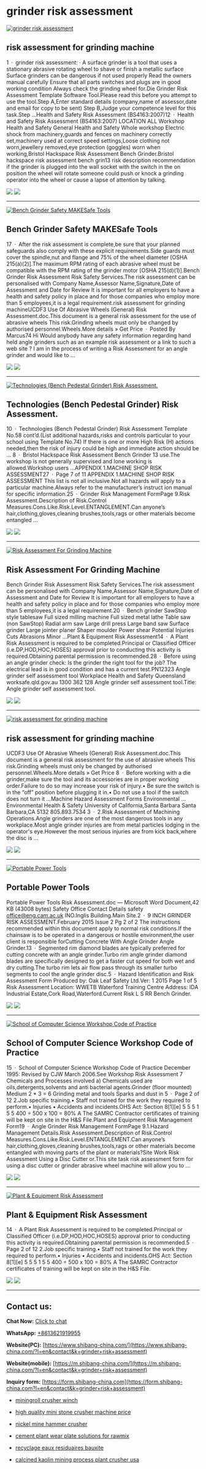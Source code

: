 # grinder risk assessment

<a href="https://swt.shibang-china.com/?l=en&img&k=grinder+risk+assessment" target="_blank">![grinder risk assessment](http://static.shibang-china.com/all-800x300/1152.jpg)</a>

## risk assessment for grinding machine
1&ensp;&#0183;&ensp;grinder risk assessment: &#183; A surface grinder is a tool that uses a stationary abrasive rotating wheel to shave or finish a metallic surface Surface grinders can be dangerous if not used properly Read the owners manual carefully Ensure that all parts switches and plugs are in good working condition Always check the grinding wheel for.Die Grinder Risk Assessment Template Software Tool.Please read this before you attempt to use the tool.Step A,Enter standard details (company,name of assessor,date and email for copy to be sent) Step B,Judge your competence level for this task.Step …Health and Safety Risk Assessment (BS4163:2007)12&ensp;&#0183;&ensp;Health and Safety Risk Assessment (BS4163:2007) LOCATION ALL Workshop Health and Safety General Health and Safety Whole workshop Electric shock from machinery,guards and fences on machinery correctly set,machinery used at correct speed settings,Loose clothing not worn,jewellery removed,eye protection (goggles) worn when working,Bristol Hackspace Risk Assessment Bench Grinder.Bristol hackspace risk assessment bench grin13 risk description recommendation if the grinder is plugged into the wall socket with the switch in the on position the wheel will rotate someone could push or knock a grinding operator into the wheel or cause a lapse of attention by talking.


<a href="https://whatsapp.shibangsoft.com/WhatsApp.php" target="_blank" title="WhatsApp">![](http://static.shibang-china.com/icon/whatsapp.png)</a> <a href="https://swt.shibang-china.com/?l=en&icon&k=grinder+risk+assessment" target="_blank">![](http://static.shibang-china.com/icon/chat-en.png)</a>

---

<a href="https://swt.shibang-china.com/?l=en&img&k=grinder+risk+assessment" target="_blank">![Bench Grinder Safety MAKESafe Tools](http://static.shibang-china.com/all-800x300/606.jpg)</a>

## Bench Grinder Safety MAKESafe Tools
17&ensp;&#0183;&ensp;After the risk assessment is complete,be sure that your planned safeguards also comply with these explicit requirements.Side guards must cover the spindle,nut and flange and 75% of the wheel diameter [OSHA 215(a)(2)].The maximum RPM rating of each abrasive wheel must be compatible with the RPM rating of the grinder motor [OSHA 215(d)(1)].Bench Grinder Risk Assessment Risk Safety Services.The risk assessment can be personalised with Company Name,Assessor Name,Signature,Date of Assessment and Date for Review It is important for all employers to have a health and safety policy in place and for those companies who employ more than 5 employees,it is a legal requirement.risk assessment for grinding machineUCDF3 Use Of Abrasive Wheels (General) Risk Assessment.doc.This document is a general risk assessment for the use of abrasive wheels This risk.Grinding wheels must only be changed by authorised personnel.Wheels.More details &#187; Get Price&ensp;&#0183;&ensp;Posted By Marcus74 Hi Would anybody have any safety information regarding hand held angle grinders such as an example risk assessment or a link to such a web site ? I am in the process of writing a Risk Assessment for an angle grinder and would like to …


<a href="https://whatsapp.shibangsoft.com/WhatsApp.php" target="_blank" title="WhatsApp">![](http://static.shibang-china.com/icon/whatsapp.png)</a> <a href="https://swt.shibang-china.com/?l=en&icon&k=grinder+risk+assessment" target="_blank">![](http://static.shibang-china.com/icon/chat-en.png)</a>

---

<a href="https://swt.shibang-china.com/?l=en&img&k=grinder+risk+assessment" target="_blank">![Technologies (Bench Pedestal Grinder) Risk Assessment.](http://static.shibang-china.com/all-800x300/10.jpg)</a>

## Technologies (Bench Pedestal Grinder) Risk Assessment.
10&ensp;&#0183;&ensp;Technologies (Bench Pedestal Grinder) Risk Assessment Template No.58 cont’d.(List additional hazards,risks and controls particular to your school using Template No.74) If there is one or more High Risk (H) actions needed,then the risk of injury could be high and immediate action should be … 8&ensp;&#0183;&ensp;Bristol Hackspace Risk Assessment Bench Grinder 13 use.The workshop is not generally supervised and lone working is allowed.Workshop users …APPENDIX 1.MACHINE SHOP RISK ASSESSMENT27&ensp;&#0183;&ensp;Page 7 of 11 APPENDIX 1.MACHINE SHOP RISK ASSESSMENT This list is not all inclusive.Not all hazards will apply to a particular machine.Always refer to the manufacturer’s instruct ion manual for specific information.25&ensp;&#0183;&ensp;Grinder Risk Management FormPage 9.Risk Assessment.Description of Risk.Control Measures.Cons.Like.Risk.Level.ENTANGLEMENT.Can anyone’s hair,clothing,gloves,cleaning brushes,tools,rags or other materials become entangled …


<a href="https://whatsapp.shibangsoft.com/WhatsApp.php" target="_blank" title="WhatsApp">![](http://static.shibang-china.com/icon/whatsapp.png)</a> <a href="https://swt.shibang-china.com/?l=en&icon&k=grinder+risk+assessment" target="_blank">![](http://static.shibang-china.com/icon/chat-en.png)</a>

---

<a href="https://swt.shibang-china.com/?l=en&img&k=grinder+risk+assessment" target="_blank">![Risk Assessment For Grinding Machine](http://static.shibang-china.com/all-800x300/416.jpg)</a>

## Risk Assessment For Grinding Machine
Bench Grinder Risk Assessment Risk Safety Services.The risk assessment can be personalised with Company Name,Assessor Name,Signature,Date of Assessment and Date for Review It is important for all employers to have a health and safety policy in place and for those companies who employ more than 5 employees,it is a legal requirement.20&ensp;&#0183;&ensp;Bench grinder SawStop style tablesaw Full sized milling machine Full sized metal lathe Table saw (non SawStop) Radial arm saw Large drill press Large band saw Surface grinder Large jointer planer Shaper moulder Power shear Potential Injuries Cuts Abrasions Minor …Plant &amp; Equipment Risk Assessment14&ensp;&#0183;&ensp;A Plant Risk Assessment is required to be completed.Principal or Classified Officer (i.e.DP,HOD,HOC,HOSES) approval prior to conducting this activity is required.Obtaining parental permission is recommended.28&ensp;&#0183;&ensp;Before using an angle grinder check: Is the grinder the right tool for the job? The electrical lead is in good condition and has a current test.PN12323 Angle grinder self assessment tool Workplace Health and Safety Queensland worksafe.qld.gov.au 1300 362 128 Angle grinder self assessment tool.Title: Angle grinder self assessment tool.


<a href="https://whatsapp.shibangsoft.com/WhatsApp.php" target="_blank" title="WhatsApp">![](http://static.shibang-china.com/icon/whatsapp.png)</a> <a href="https://swt.shibang-china.com/?l=en&icon&k=grinder+risk+assessment" target="_blank">![](http://static.shibang-china.com/icon/chat-en.png)</a>

---

<a href="https://swt.shibang-china.com/?l=en&img&k=grinder+risk+assessment" target="_blank">![risk assessment for grinding machine](http://static.shibang-china.com/all-800x300/573.jpg)</a>

## risk assessment for grinding machine
UCDF3 Use Of Abrasive Wheels (General) Risk Assessment.doc.This document is a general risk assessment for the use of abrasive wheels This risk.Grinding wheels must only be changed by authorised personnel.Wheels.More details &#187; Get Price 8&ensp;&#0183;&ensp;Before working with a die grinder,make sure the tool and its accessories are in proper working order.Failure to do so may increase your risk of injury.• Be sure the switch is in the “off” position before plugging it in.• Do not use a tool if the switch does not turn it …Machine Hazard Assessment Forms Environmental …Environmental Health &amp; Safety University of California,Santa Barbara Santa Barbara,CA 5132 805.893.7534 3&ensp;&#0183;&ensp;2.Risk Assessment of Machining Operations.Angle grinders are one of the most dangerous tools in any workplace.Most angle grinder injuries are from metal particles lodging in the operator's eye.However the most serious injuries are from kick back,where the disc is …


<a href="https://whatsapp.shibangsoft.com/WhatsApp.php" target="_blank" title="WhatsApp">![](http://static.shibang-china.com/icon/whatsapp.png)</a> <a href="https://swt.shibang-china.com/?l=en&icon&k=grinder+risk+assessment" target="_blank">![](http://static.shibang-china.com/icon/chat-en.png)</a>

---

<a href="https://swt.shibang-china.com/?l=en&img&k=grinder+risk+assessment" target="_blank">![Portable Power Tools](http://static.shibang-china.com/all-800x300/949.jpg)</a>

## Portable Power Tools
Portable Power Tools Risk Assessment.doc — Microsoft Word Document,42 KB (43008 bytes) Safety Office Contact Details safety office@eng.cam.ac.uk INO.Inglis Building.Main Site.2&ensp;&#0183;&ensp;9 INCH GRINDER RISK ASSESSMENT.February 2015 Issue 2 Pg 2 of 2 The instructions recommended within this document apply to normal risk conditions.If the chainsaw is to be operated in a dangerous or hostile environment,the user client is responsible forCutting Concrete With Angle Grinder Angle Grinder.13&ensp;&#0183;&ensp;Segmented rim diamond blades are typically preferred for cutting concrete with an angle grinder.Turbo rim angle grinder diamond blades are specifically designed to get a faster cut speed for both wet and dry cutting.The turbo rim lets air flow pass through its smaller turbo segments to cool the angle grinder disc.5&ensp;&#0183;&ensp;Hazard Identification and Risk Assessment Form Produced by: Oak Leaf Safety Ltd.Ver: 1 2015 Page 1 of 5 Risk Assessment Location: WWETB Waterford Training Centre Address: IDA Industrial Estate,Cork Road,Waterford.Current Risk L S RR Bench Grinder.


<a href="https://whatsapp.shibangsoft.com/WhatsApp.php" target="_blank" title="WhatsApp">![](http://static.shibang-china.com/icon/whatsapp.png)</a> <a href="https://swt.shibang-china.com/?l=en&icon&k=grinder+risk+assessment" target="_blank">![](http://static.shibang-china.com/icon/chat-en.png)</a>

---

<a href="https://swt.shibang-china.com/?l=en&img&k=grinder+risk+assessment" target="_blank">![School of Computer Science Workshop Code of Practice](http://static.shibang-china.com/all-800x300/1046.jpg)</a>

## School of Computer Science Workshop Code of Practice
15&ensp;&#0183;&ensp;School of Computer Science Workshop Code of Practice December 1995: Revised by CJW March 2006.See Workshop Risk Assessment 7 Chemicals and Processes involved a) Chemicals used are oils,detergents,solvents and anti bacterial agents.Grinder (floor mounted) Medium 2 * 3 = 6 Grinding metal and tools Sparks and dust in 5&ensp;&#0183;&ensp;Page 2 of 12 2.Job specific training.• Staff not trained for the work they required to perform.• Injuries • Accidents and incidents.OHS Act: Section 8[1][e] 5 5 5 1 5 5 400 &#247; 500 x 100 = 80% A The SAMRC Contractor certificates of training will be kept on site in the H&amp;S File.Plant and Equipment Risk Management Form19&ensp;&#0183;&ensp;Angle Grinder Risk Management FormPage 9.1.Hazard Management Details.Risk Assessment.Description of Risk.Control Measures.Cons.Like.Risk.Level.ENTANGLEMENT.Can anyone’s hair,clothing,gloves,cleaning brushes,tools,rags or other materials become entangled with moving parts of the plant or materials?Site Work Risk Assessment Using a Disc Cutter or.This site task risk assessment form for using a disc cutter or grinder abrasive wheel machine will allow you to …


<a href="https://whatsapp.shibangsoft.com/WhatsApp.php" target="_blank" title="WhatsApp">![](http://static.shibang-china.com/icon/whatsapp.png)</a> <a href="https://swt.shibang-china.com/?l=en&icon&k=grinder+risk+assessment" target="_blank">![](http://static.shibang-china.com/icon/chat-en.png)</a>

---

<a href="https://swt.shibang-china.com/?l=en&img&k=grinder+risk+assessment" target="_blank">![Plant &amp; Equipment Risk Assessment](http://static.shibang-china.com/all-800x300/225.jpg)</a>

## Plant &amp; Equipment Risk Assessment
14&ensp;&#0183;&ensp;A Plant Risk Assessment is required to be completed.Principal or Classified Officer (i.e.DP,HOD,HOC,HOSES) approval prior to conducting this activity is required.Obtaining parental permission is recommended.5&ensp;&#0183;&ensp;Page 2 of 12 2.Job specific training.• Staff not trained for the work they required to perform.• Injuries • Accidents and incidents.OHS Act: Section 8[1][e] 5 5 5 1 5 5 400 &#247; 500 x 100 = 80% A The SAMRC Contractor certificates of training will be kept on site in the H&amp;S File.

<a href="https://whatsapp.shibangsoft.com/WhatsApp.php" target="_blank" title="WhatsApp">![](http://static.shibang-china.com/icon/whatsapp.png)</a> <a href="https://swt.shibang-china.com/?l=en&icon&k=grinder+risk+assessment" target="_blank">![](http://static.shibang-china.com/icon/chat-en.png)</a>

---
## Contact us:

**Chat Now:** [Click to chat](https://swt.shibang-china.com?l=en&contact&k=grinder+risk+assessment)

**WhatsApp:**  [+8613621919955](https://whatsapp.shibangsoft.com/WhatsApp.php)

**Website(PC):** [https://www.shibang-china.com/](https://www.shibang-china.com/?l=en&contact&k=grinder+risk+assessment)

**Website(mobile):** [https://m.shibang-china.com/](https://m.shibang-china.com/?l=en&contact&k=grinder+risk+assessment)

**Inquiry form:** [https://form.shibang-china.com](https://form.shibang-china.com?l=en&contact&k=grinder+risk+assessment)

* [miningroll crusher winch](../148/miningroll%20crusher%20winch.md)

* [high quality mini stone crusher machine price](../146/high%20quality%20mini%20stone%20crusher%20machine%20price.md)

* [nickel mine hammer crusher](../141/nickel%20mine%20hammer%20crusher.md)

* [cement plant wear plate solutions for rawmix](../148/cement%20plant%20wear%20plate%20solutions%20for%20rawmix.md)

* [recyclage eaux residuaires bauxite](../143/recyclage%20eaux%20residuaires%20bauxite.md)

* [calcined kaolin mining process plant crusher usa](../148/calcined%20kaolin%20mining%20process%20plant%20crusher%20usa.md)